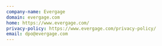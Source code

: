 ```yaml
---
company-name: Evergage
domain: evergage.com
home: https://www.evergage.com/
privacy-policy: https://www.evergage.com/privacy-policy/
email: dpo@evergage.com
---
```




